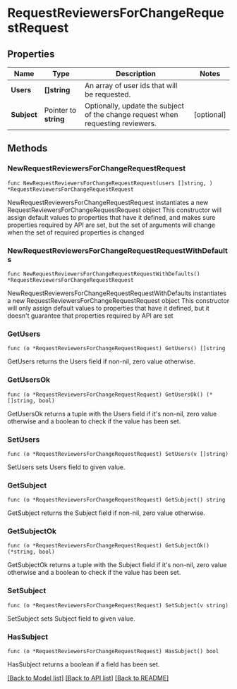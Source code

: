 # RequestReviewersForChangeRequestRequest

## Properties

Name | Type | Description | Notes
------------ | ------------- | ------------- | -------------
**Users** | **[]string** | An array of user ids that will be requested. | 
**Subject** | Pointer to **string** | Optionally, update the subject of the change request when requesting reviewers. | [optional] 

## Methods

### NewRequestReviewersForChangeRequestRequest

`func NewRequestReviewersForChangeRequestRequest(users []string, ) *RequestReviewersForChangeRequestRequest`

NewRequestReviewersForChangeRequestRequest instantiates a new RequestReviewersForChangeRequestRequest object
This constructor will assign default values to properties that have it defined,
and makes sure properties required by API are set, but the set of arguments
will change when the set of required properties is changed

### NewRequestReviewersForChangeRequestRequestWithDefaults

`func NewRequestReviewersForChangeRequestRequestWithDefaults() *RequestReviewersForChangeRequestRequest`

NewRequestReviewersForChangeRequestRequestWithDefaults instantiates a new RequestReviewersForChangeRequestRequest object
This constructor will only assign default values to properties that have it defined,
but it doesn't guarantee that properties required by API are set

### GetUsers

`func (o *RequestReviewersForChangeRequestRequest) GetUsers() []string`

GetUsers returns the Users field if non-nil, zero value otherwise.

### GetUsersOk

`func (o *RequestReviewersForChangeRequestRequest) GetUsersOk() (*[]string, bool)`

GetUsersOk returns a tuple with the Users field if it's non-nil, zero value otherwise
and a boolean to check if the value has been set.

### SetUsers

`func (o *RequestReviewersForChangeRequestRequest) SetUsers(v []string)`

SetUsers sets Users field to given value.


### GetSubject

`func (o *RequestReviewersForChangeRequestRequest) GetSubject() string`

GetSubject returns the Subject field if non-nil, zero value otherwise.

### GetSubjectOk

`func (o *RequestReviewersForChangeRequestRequest) GetSubjectOk() (*string, bool)`

GetSubjectOk returns a tuple with the Subject field if it's non-nil, zero value otherwise
and a boolean to check if the value has been set.

### SetSubject

`func (o *RequestReviewersForChangeRequestRequest) SetSubject(v string)`

SetSubject sets Subject field to given value.

### HasSubject

`func (o *RequestReviewersForChangeRequestRequest) HasSubject() bool`

HasSubject returns a boolean if a field has been set.


[[Back to Model list]](../README.md#documentation-for-models) [[Back to API list]](../README.md#documentation-for-api-endpoints) [[Back to README]](../README.md)


